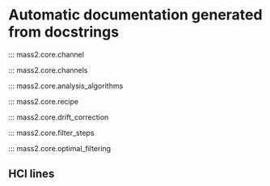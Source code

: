 # Automatic documentation generated from docstrings

::: mass2.core.channel

::: mass2.core.channels

::: mass2.core.analysis_algorithms

::: mass2.core.recipe

::: mass2.core.drift_correction

::: mass2.core.filter_steps

::: mass2.core.optimal_filtering

## HCI lines
<!-- ::: mass2.calibration:hci_models -->
